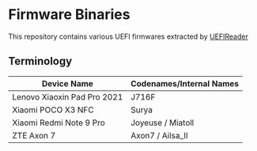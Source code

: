 # Firmware Binaries

This repository contains various UEFI firmwares extracted by [UEFIReader](https://github.com/WOA-Project/UEFIReader)

## Terminology

| Device Name                 | Codenames/Internal Names |
|-----------------------------|--------------------------|
| Lenovo Xiaoxin Pad Pro 2021 | J716F                    |
| Xiaomi POCO X3 NFC          | Surya                    |
| Xiaomi Redmi Note 9 Pro     | Joyeuse / Miatoll        |
| ZTE Axon 7                  | Axon7 / Ailsa_II         |
